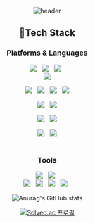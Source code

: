 <div align=center>

![header](https://capsule-render.vercel.app/api?type=Rounded&color=dbdcff&height=250&section=header&text=Hyeonjeongs%20Profile&fontSize=60&fontColor=FFFFFF&stroke=000000)

## 📌Tech Stack
### Platforms & Languages

<img src="https://img.shields.io/badge/Spring-6DB33F?style=flat-square&logo=Spring&logoColor=white"/></a>&nbsp;&nbsp;
<img src="https://img.shields.io/badge/SpringBoot-6DB33F?style=flat-square&logo=Spring Boot&logoColor=white"/></a>&nbsp;&nbsp;
<img src="https://img.shields.io/badge/Java-137CBD?style=flat-square&logo=Java&logoColor=white"/></a>&nbsp;&nbsp;<br>
<img src="https://img.shields.io/badge/C++-00599C?style=flat-square&logo=c%2B%2B&logoColor=white"/>

<img src="https://img.shields.io/badge/Node.js-339933?style=for-the-badge&logo=Node.js&logoColor=white"/></a>&nbsp;&nbsp;
<img src="https://img.shields.io/badge/Express-000000?style=flat-square&logo=Express&logoColor=white"/></a>&nbsp;&nbsp;
<img src="https://img.shields.io/badge/Javascript-F7DF1E?style=for-the-badge&logo=Javascript&logoColor=white"/></a>&nbsp;&nbsp;
<img src="https://img.shields.io/badge/TypeScript-3178C6?style=for-the-badge&logo=TypeScript&logoColor=white"/><br>

 <img src="https://img.shields.io/badge/Android-3DDC84?style=flat-square&logo=Android&logoColor=white"/></a>&nbsp;&nbsp;
 <img src="https://img.shields.io/badge/Kotlin-7F52FF?style=flat-square&logo=Kotlin&logoColor=white"/><br>

<img src="https://img.shields.io/badge/MySQL-4479A1?style=flat-square&logo=MySQL&logoColor=white"/></a>&nbsp;&nbsp;
<img src="https://img.shields.io/badge/PostgreSQL-4169E1?style=flat-square&logo=PostgreSQL&logoColor=white"/> <br>

<img src="https://img.shields.io/badge/AWS-232F3E?style=flat-square&logo=AmazonAWS&logoColor=white"/></a>&nbsp;&nbsp;
<img src="https://img.shields.io/badge/Firebase-FFCA28?style=flat-square&logo=Firebase&logoColor=white"/>
</br></br>

### Tools
<img src="https://img.shields.io/badge/Git-f05030?style=flat-square&logo=Git&logoColor=white"/></a>&nbsp;&nbsp;
<img src="https://img.shields.io/badge/GitHub-black?style=flat-square&logo=GitHub&logoColor=white"/></a>&nbsp;&nbsp; <br>
<img src="https://img.shields.io/badge/Intellij-000000?style=flat-square&logo=IntelliJ IDEA&logoColor=white"/></a>&nbsp;&nbsp;
<img src="https://img.shields.io/badge/Android Studio-#3DDC84?style=flat-square&logo=Android Studio&logoColor=white"/></a>&nbsp;&nbsp;
<img src="https://img.shields.io/badge/CLion-000000?style=flat-square&logo=CLion&logoColor=white"/></a>&nbsp;&nbsp;
<img src="https://img.shields.io/badge/VSCode-000000?style=flat-square&logo=Visual Studio Code&logoColor=white"/></a>&nbsp;&nbsp;


![Anurag's GitHub stats](https://github-readme-stats.vercel.app/api?username=hyeonjeongs&show_icons=true&theme=radical)

[![Solved.ac 프로필](http://mazassumnida.wtf/api/v2/generate_badge?boj=py0429)](https://solved.ac/py0429)


</div>
